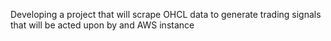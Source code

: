 Developing a project that will scrape OHCL data to generate trading signals that will be acted upon by and AWS instance
